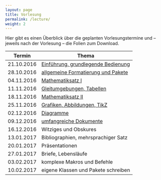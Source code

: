 ```yaml
---
layout: page
title: Vorlesung
permalink: /lecture/
weight: 2
---
```


Hier gibt es einen Überblick über die geplanten Vorlesungstermine und – jeweils nach der Vorlesung – die Folien zum Download.

Termin     | Thema
-----------|-----------------------------------------------------------------------
21.10.2016 | [Einführung, grundlegende Bedienung](./00_einfuehrung_grundlagen.pdf)
28.10.2016 | [allgemeine Formatierung und Pakete](./01_formatierung_pakete.pdf)
04.11.2016 | [Mathematiksatz I](./02_mathesatz_i.pdf)
11.11.2016 | [Gleitumgebungen, Tabellen](./03_gleitumgebungen_tabellen.pdf)
18.11.2016 | [Mathematiksatz II](./04_mathesatz_ii.pdf)
25.11.2016 | [Grafiken, Abbildungen, TikZ](./05_grafiken_abbildungen_tikz.pdf)
02.12.2016 | [Diagramme](./06_diagramme.pdf)
09.12.2016 | [umfangreiche Dokumente](./07_umfangreiche_dokumente.pdf)
16.12.2016 | Witziges und Obskures
13.01.2017 | Bibliographien, mehrsprachiger Satz
20.01.2017 | Präsentationen
27.01.2017 | Briefe, Lebensläufe
03.02.2017 | komplexe Makros und Befehle
10.02.2017 | eigene Klassen und Pakete schreiben